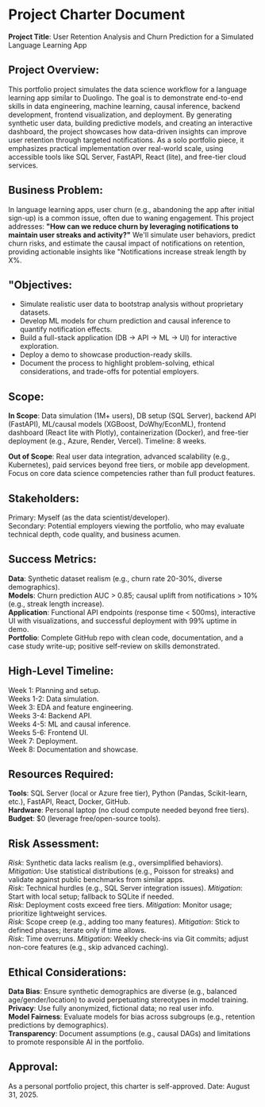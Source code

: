 # Project Charter Document

**Project Title**: User Retention Analysis and Churn Prediction for a Simulated Language Learning App

## Project Overview:

This portfolio project simulates the data science workflow for a language learning app similar to Duolingo. The goal is to demonstrate end-to-end skills in data engineering, machine learning, causal inference, backend development, frontend visualization, and deployment. By generating synthetic user data, building predictive models, and creating an interactive dashboard, the project showcases how data-driven insights can improve user retention through targeted notifications. As a solo portfolio piece, it emphasizes practical implementation over real-world scale, using accessible tools like SQL Server, FastAPI, React (lite), and free-tier cloud services.

## Business Problem:

In language learning apps, user churn (e.g., abandoning the app after initial sign-up) is a common issue, often due to waning engagement. This project addresses: **"How can we reduce churn by leveraging notifications to maintain user streaks and activity?"** We'll simulate user behaviors, predict churn risks, and estimate the causal impact of notifications on retention, providing actionable insights like "Notifications increase streak length by X%.

## "Objectives:

- Simulate realistic user data to bootstrap analysis without proprietary datasets.
- Develop ML models for churn prediction and causal inference to quantify notification effects.
- Build a full-stack application (DB → API → ML → UI) for interactive exploration.
- Deploy a demo to showcase production-ready skills.
- Document the process to highlight problem-solving, ethical considerations, and trade-offs for potential employers.

## Scope:

**In Scope**: Data simulation (1M+ users), DB setup (SQL Server), backend API (FastAPI), ML/causal models (XGBoost, DoWhy/EconML), frontend dashboard (React lite with Plotly), containerization (Docker), and free-tier deployment (e.g., Azure, Render, Vercel). Timeline: 8 weeks.

**Out of Scope**: Real user data integration, advanced scalability (e.g., Kubernetes), paid services beyond free tiers, or mobile app development. Focus on core data science competencies rather than full product features.

## Stakeholders:

Primary: Myself (as the data scientist/developer).  
Secondary: Potential employers viewing the portfolio, who may evaluate technical depth, code quality, and business acumen.

## Success Metrics:

**Data**: Synthetic dataset realism (e.g., churn rate 20-30%, diverse demographics).  
**Models**: Churn prediction AUC > 0.85; causal uplift from notifications > 10% (e.g., streak length increase).  
**Application**: Functional API endpoints (response time < 500ms), interactive UI with visualizations, and successful deployment with 99% uptime in demo.  
**Portfolio**: Complete GitHub repo with clean code, documentation, and a case study write-up; positive self-review on skills demonstrated.

## High-Level Timeline:

Week 1: Planning and setup.  
Weeks 1-2: Data simulation.  
Week 3: EDA and feature engineering.  
Weeks 3-4: Backend API.  
Weeks 4-5: ML and causal inference.  
Weeks 5-6: Frontend UI.  
Week 7: Deployment.  
Week 8: Documentation and showcase.

## Resources Required:

**Tools**: SQL Server (local or Azure free tier), Python (Pandas, Scikit-learn, etc.), FastAPI, React, Docker, GitHub.  
**Hardware**: Personal laptop (no cloud compute needed beyond free tiers).  
**Budget**: $0 (leverage free/open-source tools).

## Risk Assessment:

_Risk_: Synthetic data lacks realism (e.g., oversimplified behaviors). _Mitigation_: Use statistical distributions (e.g., Poisson for streaks) and validate against public benchmarks from similar apps.  
_Risk_: Technical hurdles (e.g., SQL Server integration issues). _Mitigation_: Start with local setup; fallback to SQLite if needed.  
_Risk_: Deployment costs exceed free tiers. _Mitigation_: Monitor usage; prioritize lightweight services.  
_Risk_: Scope creep (e.g., adding too many features). _Mitigation_: Stick to defined phases; iterate only if time allows.  
_Risk_: Time overruns. _Mitigation_: Weekly check-ins via Git commits; adjust non-core features (e.g., skip advanced caching).

## Ethical Considerations:

**Data Bias**: Ensure synthetic demographics are diverse (e.g., balanced age/gender/location) to avoid perpetuating stereotypes in model training.  
**Privacy**: Use fully anonymized, fictional data; no real user info.  
**Model Fairness**: Evaluate models for bias across subgroups (e.g., retention predictions by demographics).  
**Transparency**: Document assumptions (e.g., causal DAGs) and limitations to promote responsible AI in the portfolio.

## Approval:

As a personal portfolio project, this charter is self-approved. Date: August 31, 2025.
